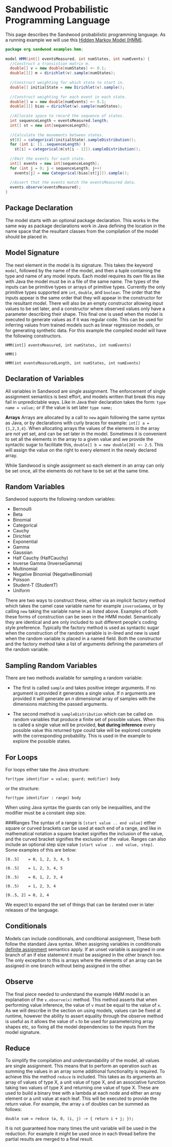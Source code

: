# Sandwood Probabilistic Programming Language
This page describes the Sandwood probabilistic programming language. As a running example we will use this [Hidden Markov Model (HMM)](https://en.wikipedia.org/wiki/Hidden_Markov_model).

```java
package org.sandwood.examples.hmm;
 
model HMM(int[] eventsMeasured, int numStates, int numEvents) {
  //Construct a transistion matrix m.
  double[] v = new double[numStates] <~ 0.1;
  double[][] m = dirichlet(v).sample(numStates);
 
  //Construct weighting for which state to start in.
  double[] initialState = new Dirichlet(v).sample();
      
  //Construct weighting for each event in each state.
  double[] w = new double[numEvents] <~ 0.1;
  double[][] bias = dirichlet(w).sample(numStates);
 
  //Allocate space to record the sequence of states.
  int sequenceLength = eventsMeasured.length;
  int[] st = new int[sequenceLength];
 
  //Calculate the movements between states.
  st[0] = categorical(initialState).sampleDistribution();
  for (int i: [1..sequenceLength) )
    st[i] = categorical(m[st[i - 1]]).sampleDistribution();
 
  //Emit the events for each state.
  int[] events = new int[sequenceLength];
  for (int j = 0; j < sequenceLength; j++)
    events[j] = new Categorical(bias[st[j]]).sample();
    
  //Assert that the events match the eventsMeasured data.
  events.observe(eventsMeasured);
}
```

## Package Declaration
The model starts with an optional package declaration. This works in the same way as package declarations work in Java defining the location in the name space that the resultant classes from the compilation of the model should be placed in.

## Model Signature
The next element in the model is its signature. This takes the keyword `model`, followed by the name of the model, and then a tuple containing the type and name of any model inputs. Each model requires its own file as like with Java the model must be in a file of the same name. The types of the inputs can be primitive types or arrays of primitive types. Currently the only primitive types supported are `int`, `double`, and `boolean`. The order that the inputs appear is the same order that they will appear in the constructor for the resultant model. There will also be an empty constructor allowing input values to be set later, and a constructor where observed values only have a parameter describing their shape. This final one is used when the model is executed to generate values as if it was regular code. This can be used for inferring values from trained models such as linear regression models, or for generating synthetic data. For this example the compiled model will have the following constructors.

`HMM(int[] eventsMeasured, int numStates, int numEvents)`

`HMM()`

`HMM(int eventsMeasuredLength, int numStates, int numEvents)`

## Declaration of Variables
All variables in Sandwood are single assignment. The enforcement of single assignment semantics is best effort, and models written that break this may fail in unpredictable ways. Like in Java their declaration takes the form:
`type name = value;` 
or if the value is set later
`type name;`

**Arrays**
Arrays are allocated by a call to `new` again following the same syntax as Java, or by declarations with curly braces for example: `int[] a = {1,2,3,4}`. When allocating arrays the values of the elements in the array are not yet set, and can be set later in the model. Sometimes it is convenient to set all the elements in the array to a given value and we provide the syntactic sugar to facilitate this, `double[] b = new double[20] <~ 2.5`. This will assign the value on the right to every element in the newly declared array.

While Sandwood is single assignment so each element in an array can only be set once, all the elements do not have to be set at the same time.

## Random Variables
Sandwood supports the following random variables:
* Bernoulli
* Beta
* Binomial
* Categorical
* Cauchy
* Dirichlet
* Exponential
* Gamma
* Gaussian
* Half Cauchy (HalfCauchy)
* Inverse Gamma (InverseGamma)
* Multinomial
* Negative Binomial (NegativeBinomial)
* Poisson
* Student-T (StudentT)
* Uniform

There are two ways to construct these, either via an implicit factory method which takes the camel case variable name for example `inverseGamma`, or by calling `new` taking the variable name in as listed above. Examples of both these forms of construction can be seen in the HMM model. Semantically they are identical and are only included to suit different people's coding style preference. Typically the factory method is used as syntactic sugar when the construction of the random variable is in-lined and new is used when the random variable is placed in a named field. Both the constructor and the factory method take a list of arguments defining the parameters of the random variable.

## Sampling Random Variables
There are two methods available for sampling a random variable:
* The first is called `sample` and takes positive integer arguments. If no argument is provided it generates a single value. If  _n_  arguments are provided it will generate an  _n_  dimensional array of samples with the dimensions matching the passed arguments. 

* The second method is `sampleDistribution` which can be called on random variables that produce a finite set of possible values. When this is called a single value will be provided, **but during inference**  every possible value this returned type could take will be explored complete with the corresponding probability. This is used in the example to explore the possible states.

## For Loops
For loops either take the Java structure:

`for(type identifier = value; guard; modifier) body`

or the structure:

`for(type identifier : range) body`

When using Java syntax the guards can only be inequalities, and the modifier must be a constant step size.

###Ranges
The syntax of a range is `[start value .. end value]` either square or curved brackets can be used at each end of a range, and like in mathematical notation a square bracket signifies the inclusion of the value, and the curved bracket signifies the exclusion of the value. Ranges can also include an optional step size value `[start value .. end value, step]`. Some examples of this are below:

`[0..5]    = 0, 1, 2, 3, 4, 5`

`(0..5]    = 1, 2, 3, 4, 5`

`[0..5)    = 0, 1, 2, 3, 4`

`(0..5)    = 1, 2, 3, 4`

`[0..5, 2] = 0, 2, 4`

We expect to expand the set of things that can be iterated over in later releases of the language.

## Conditionals
Models can include conditionals, and conditional assignment, These both follow the standard Java syntax. When assigning variables in conditionals [definite assignment](https://docs.oracle.com/javase/specs/jls/se9/html/jls-16.html) semantics apply. If an unset variable is assigned in one branch of an if else statement it must be assigned in the other branch too. The only exception to this is arrays where the elements of an array can be assigned in one branch without being assigned in the other.

## Observe
The final piece needed to understand the example HMM model is an explanation of the `v.observe(x)` method. This method asserts that when performing value inference, the value of `v` must be equal to the value of `x`. As we will describe in the section on using models, values can be fixed at runtime, however the ability to assert equality through the observe method is useful as it allows the value of `x` to be used for parameterizing array shapes etc, so fixing all the model dependencies to the inputs from the model signature.

## Reduce
To simplify the compilation and understandability of the model, all values are single assignment. This means that to perform an operation such as summing the values in an array some additional functionality is required. To achieve this the method `reduce` is included. This takes as its arguments an array of values of type X, a unit value of type X, and an associative function taking two values of type X and returning one value of type X. These are used to build a binary tree with a lambda at each node and either an array element or a unit value at each leaf. This will be executed to provide the return value. For example, the array `a` of doubles can be summed as follows:

`double sum = reduce (a, 0, (i, j) -> { return i + j; });`

It is not guaranteed how many times the unit variable will be used in the reduction. For example it might be used once in each thread before the partial results are merged to a final result.
